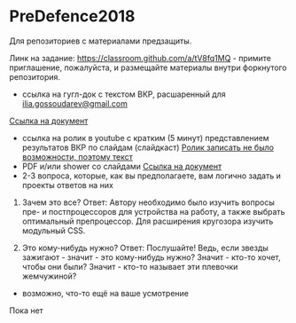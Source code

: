 # PreDefence2018
Для репозиториев с материалами предзащиты.

Линк на задание: https://classroom.github.com/a/tV8fq1MQ - примите приглашение, пожалуйста, и размещайте материалы внутри форкнутого репозитория.

* ссылка на гугл-док c текстом ВКР, расшаренный для ilia.gossoudarev@gmail.com

[Ссылка на документ](https://docs.google.com/document/d/1TAhKUVOxCuZzkOARUawvVgjM8arRprWQ5Mc_mwjxeJQ/edit#heading=h.gjdgxs)

* ccылка на ролик в youtube с кратким (5 минут) представлением результатов ВКР по слайдам (слайдкаст)
[Ролик записать не было возможности, поэтому текст](https://docs.google.com/document/d/1afi0VVih3MK8_hSIubhSuQoDnW9tJ5Cg8WfVFVLT044/edit)
* PDF и/или shower со слайдами
[Ссылка на документ](https://docs.google.com/presentation/d/1Uo_WOHDWAxuZYzu86ZEurarhCRuY1dPEdtAK2fPAiCI/edit#slide=id.p6)
* 2-3 вопроса, которые, как вы предполагаете, вам логично задать и проекты ответов на них

1. Зачем это все?
Ответ:
Автору необходимо было изучить вопросы пре- и постпроцессоров для устройства на работу, а также выбрать оптимальный препроцессор. Для расширения кругозора изучить модульный CSS.

2. Это кому-нибудь нужно? Ответ:
Послушайте!
Ведь, если звезды зажигают -
значит - это кому-нибудь нужно?
Значит - кто-то хочет, чтобы они были?
Значит - кто-то называет эти плевочки жемчужиной?

* возможно, что-то ещё на ваше усмотрение  

Пока нет